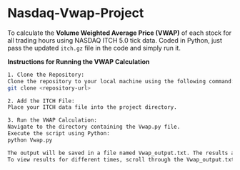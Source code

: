 # Nasdaq-Vwap-Project

To calculate the **Volume Weighted Average Price (VWAP)** of each stock for all trading hours using NASDAQ ITCH 5.0 tick data. Coded in Python, just pass the updated `itch.gz` file in the code and simply run it.

**Instructions for Running the VWAP Calculation**

```bash
1. Clone the Repository:
Clone the repository to your local machine using the following command:
git clone <repository-url>

2. Add the ITCH File:
Place your ITCH data file into the project directory.

3. Run the VWAP Calculation:
Navigate to the directory containing the Vwap.py file.
Execute the script using Python:
python Vwap.py

The output will be saved in a file named Vwap_output.txt. The results are sorted hourly.
To view results for different times, scroll through the Vwap_output.txt file.
